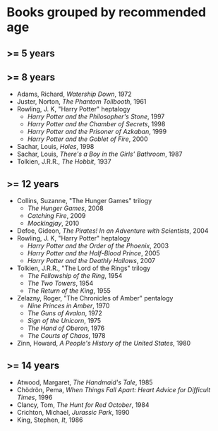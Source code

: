 # Books grouped by recommended age

## >= 5 years

## >= 8 years
* Adams, Richard, *Watership Down*, 1972
* Juster, Norton, *The Phantom Tollbooth*, 1961
* Rowling, J. K, "Harry Potter" heptalogy
    * *Harry Potter and the Philosopher's Stone*, 1997
    * *Harry Potter and the Chamber of Secrets*, 1998
    * *Harry Potter and the Prisoner of Azkaban*, 1999
    * *Harry Potter and the Goblet of Fire*, 2000
* Sachar, Louis, *Holes*, 1998
* Sachar, Louis, *There's a Boy in the Girls' Bathroom*, 1987
* Tolkien, J.R.R., *The Hobbit*, 1937

## >= 12 years
* Collins, Suzanne, "The Hunger Games" trilogy
    * *The Hunger Games*, 2008
    * *Catching Fire*, 2009
    * *Mockingjay*, 2010
* Defoe, Gideon, *The Pirates! In an Adventure with Scientists*, 2004
* Rowling, J. K, "Harry Potter" heptalogy
    * *Harry Potter and the Order of the Phoenix*, 2003
    * *Harry Potter and the Half-Blood Prince*, 2005
    * *Harry Potter and the Deathly Hallows*, 2007
* Tolkien, J.R.R., "The Lord of the Rings" trilogy
    * *The Fellowship of the Ring*, 1954
    * *The Two Towers*, 1954
    * *The Return of the King*, 1955
* Zelazny, Roger, "The Chronicles of Amber" pentalogy
    * *Nine Princes in Amber*, 1970
    * *The Guns of Avalon*, 1972
    * *Sign of the Unicorn*, 1975
    * *The Hand of Oberon*, 1976
    * *The Courts of Chaos*, 1978
* Zinn, Howard, *A People's History of the United States*, 1980

## >= 14 years
* Atwood, Margaret, *The Handmaid's Tale*, 1985
* Chödrön, Pema, *When Things Fall Apart: Heart Advice for Difficult Times*, 1996
* Clancy, Tom, *The Hunt for Red October*, 1984
* Crichton, Michael, *Jurassic Park*, 1990
* King, Stephen, *It*, 1986
